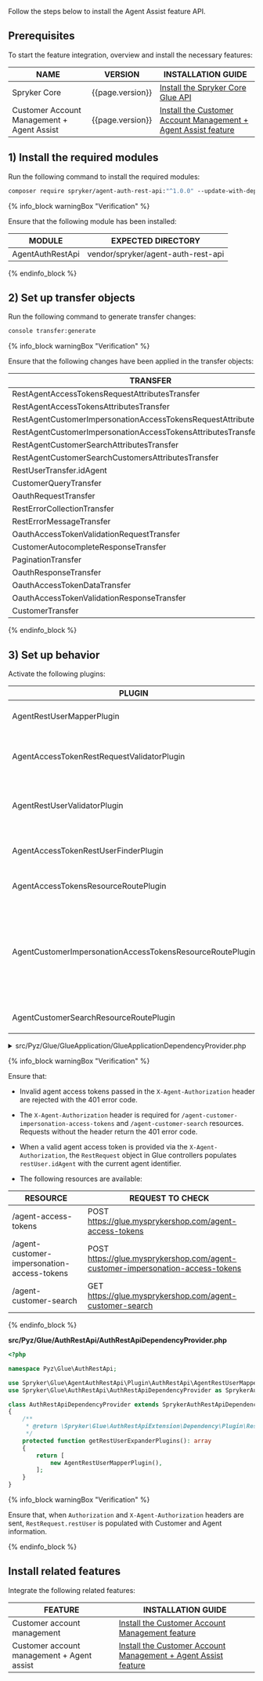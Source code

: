 

Follow the steps below to install the Agent Assist feature API.

## Prerequisites


To start the feature integration, overview and install the necessary features:


| NAME | VERSION | INSTALLATION GUIDE |
| --- | --- | --- |
| Spryker Core | {{page.version}} | [Install the Spryker Core Glue API](/docs/pbc/all/miscellaneous/{{page.version}}/install-and-upgrade/install-glue-api/install-the-spryker-core-glue-api.html) |
| Customer Account Management + Agent Assist | {{page.version}} | [Install the Customer Account Management + Agent Assist feature](/docs/pbc/all/customer-relationship-management/{{page.version}}/base-shop/install-and-upgrade/install-features/install-the-customer-account-management-agent-assist-feature.html) |

## 1) Install the required modules


Run the following command to install the required modules:

```bash
composer require spryker/agent-auth-rest-api:"^1.0.0" --update-with-dependencies
```

{% info_block warningBox "Verification" %}

Ensure that the following module has been installed:

| MODULE | EXPECTED DIRECTORY |
| --- | --- |
| AgentAuthRestApi | vendor/spryker/agent-auth-rest-api |

{% endinfo_block %}

## 2) Set up transfer objects


Run the following command to generate transfer changes:

```bash
console transfer:generate
```

{% info_block warningBox "Verification" %}


Ensure that the following changes have been applied in the transfer objects:


| TRANSFER | TYPE | EVENT | PATH |
| --- | --- | --- | --- |
| RestAgentAccessTokensRequestAttributesTransfer | cell | cell | src/Generated/Shared/Transfer/RestAgentAccessTokensRequestAttributesTransfer |
| RestAgentAccessTokensAttributesTransfer | class | created | src/Generated/Shared/Transfer/RestAgentAccessTokensAttributesTransfer |
| RestAgentCustomerImpersonationAccessTokensRequestAttributesTransfer | class | created | src/Generated/Shared/Transfer/RestAgentCustomerImpersonationAccessTokensRequestAttributesTransfer |
| RestAgentCustomerImpersonationAccessTokensAttributesTransfer | class | created | src/Generated/Shared/Transfer/RestAgentCustomerImpersonationAccessTokensAttributesTransfer |
| RestAgentCustomerSearchAttributesTransfer | class | created | src/Generated/Shared/Transfer/RestAgentCustomerSearchAttributesTransfer |
| RestAgentCustomerSearchCustomersAttributesTransfer | class | created | src/Generated/Shared/Transfer/RestAgentCustomerSearchCustomersAttributesTransfer |
| RestUserTransfer.idAgent | property | created | src/Generated/Shared/Transfer/RestUserTransfer |
| CustomerQueryTransfer | class | created | src/Generated/Shared/Transfer/CustomerQueryTransfer |
| OauthRequestTransfer | class | created | src/Generated/Shared/Transfer/OauthRequestTransfer |
| RestErrorCollectionTransfer | class | created | src/Generated/Shared/Transfer/RestErrorCollectionTransfer |
| RestErrorMessageTransfer | class | created | src/Generated/Shared/Transfer/RestErrorMessageTransfer |
| OauthAccessTokenValidationRequestTransfer | class | created | src/Generated/Shared/Transfer/OauthAccessTokenValidationRequestTransfer |
| CustomerAutocompleteResponseTransfer | class | created | src/Generated/Shared/Transfer/CustomerAutocompleteResponseTransfer |
| PaginationTransfer | class | created | src/Generated/Shared/Transfer/PaginationTransfer |
| OauthResponseTransfer | class | created | src/Generated/Shared/Transfer/OauthResponseTransfer |
| OauthAccessTokenDataTransfer | class | created | src/Generated/Shared/Transfer/OauthAccessTokenDataTransfer |
| OauthAccessTokenValidationResponseTransfer | class | created | src/Generated/Shared/Transfer/OauthAccessTokenValidationResponseTransfer |
| CustomerTransfer | class | created | src/Generated/Shared/Transfer/CustomerTransfer |

{% endinfo_block %}


## 3) Set up behavior


Activate the following plugins:


| PLUGIN | SPECIFICATION | PREREQUISITES | NAMESPACE |
| --- | --- | --- | --- |
| AgentRestUserMapperPlugin | Maps Agent data to the Rest user identifier. | None | Spryker\Glue\AgentAuthRestApi\Plugin\AuthRestApi |
| AgentAccessTokenRestRequestValidatorPlugin | Validates the access token passed via the `X-Agent-Authorization` header. | None | Spryker\Glue\AgentAuthRestApi\Plugin\GlueApplication |
| AgentRestUserValidatorPlugin | Checks if the `RestRequest.restUser` is an Agent when an agent-only resource is accessed. | None | Spryker\Glue\AgentAuthRestApi\Plugin\GlueApplication |
| AgentAccessTokenRestUserFinderPlugin | Finds the Rest user for the `X-Agent-Authorization` header. | None | Spryker\Glue\AgentAuthRestApi\Plugin\GlueApplication |
| AgentAccessTokensResourceRoutePlugin | Provides the `/agent-access-tokens` resource route. | None | Spryker\Glue\AgentAuthRestApi\Plugin\GlueApplication |
| AgentCustomerImpersonationAccessTokensResourceRoutePlugin | Provides the `/agent-customer-impersonation-access-tokens` resource route. | The Customer impersonation grant type must be configured. See the [Install the Customer Account Management feature](/docs/pbc/all/customer-relationship-management/{{page.version}}/base-shop/install-and-upgrade/install-features/install-the-customer-account-management-feature.html) for details. | Spryker\Glue\AgentAuthRestApi\Plugin\GlueApplication |
| AgentCustomerSearchResourceRoutePlugin | Provides the `/agent-customer-search` resource route. | None | Spryker\Glue\AgentAuthRestApi\Plugin\GlueApplication |


<details>
<summary>src/Pyz/Glue/GlueApplication/GlueApplicationDependencyProvider.php</summary>

```php
<?php

namespace Pyz\Glue\GlueApplication;

use Spryker\Glue\AgentAuthRestApi\Plugin\GlueApplication\AgentAccessTokenRestRequestValidatorPlugin;
use Spryker\Glue\AgentAuthRestApi\Plugin\GlueApplication\AgentAccessTokenRestUserFinderPlugin;
use Spryker\Glue\AgentAuthRestApi\Plugin\GlueApplication\AgentAccessTokensResourceRoutePlugin;
use Spryker\Glue\AgentAuthRestApi\Plugin\GlueApplication\AgentCustomerImpersonationAccessTokensResourceRoutePlugin;
use Spryker\Glue\AgentAuthRestApi\Plugin\GlueApplication\AgentCustomerSearchResourceRoutePlugin;
use Spryker\Glue\AgentAuthRestApi\Plugin\GlueApplication\AgentRestUserValidatorPlugin;
use Spryker\Glue\GlueApplication\GlueApplicationDependencyProvider as SprykerGlueApplicationDependencyProvider;

class GlueApplicationDependencyProvider extends SprykerGlueApplicationDependencyProvider
{
    /**
     * @return \Spryker\Glue\GlueApplicationExtension\Dependency\Plugin\ResourceRoutePluginInterface[]
     */
    protected function getResourceRoutePlugins(): array
    {
        return [
            new AgentAccessTokensResourceRoutePlugin(),
            new AgentCustomerImpersonationAccessTokensResourceRoutePlugin(),
            new AgentCustomerSearchResourceRoutePlugin(),
        ];
    }



    /**
     * @return \Spryker\Glue\GlueApplicationExtension\Dependency\Plugin\RestRequestValidatorPluginInterface[]
     */
    protected function getRestRequestValidatorPlugins(): array
    {
        return [
            new AgentAccessTokenRestRequestValidatorPlugin(),
        ];
    }

    /**
     * @return \Spryker\Glue\GlueApplicationExtension\Dependency\Plugin\RestUserValidatorPluginInterface[]
     */
    protected function getRestUserValidatorPlugins(): array
    {
        return [
            new AgentRestUserValidatorPlugin(),
        ];
    }

    /**
     * @return \Spryker\Glue\GlueApplicationExtension\Dependency\Plugin\RestUserFinderPluginInterface[]
     */
    protected function getRestUserFinderPlugins(): array
    {
        return [
            new AgentAccessTokenRestUserFinderPlugin(),
        ];
    }
}
```
</details>

{% info_block warningBox "Verification" %}

Ensure that:

*   Invalid agent access tokens passed in the `X-Agent-Authorization` header are rejected with the 401 error code.

*   The `X-Agent-Authorization` header is required for `/agent-customer-impersonation-access-tokens` and `/agent-customer-search` resources. Requests without the header return the 401 error code.

*   When a valid agent access token is provided via the `X-Agent-Authorization`, the `RestRequest` object in Glue controllers populates `restUser.idAgent` with the current agent identifier.

*   The following resources are available:   

| RESOURCE | REQUEST TO CHECK |
| --- | --- |
| /agent-access-tokens | POST https://glue.mysprykershop.com/agent-access-tokens |
| /agent-customer-impersonation-access-tokens | POST https://glue.mysprykershop.com/agent-customer-impersonation-access-tokens |
| /agent-customer-search | GET https://glue.mysprykershop.com/agent-customer-search |

{% endinfo_block %}


**src/Pyz/Glue/AuthRestApi/AuthRestApiDependencyProvider.php**

```php
<?php

namespace Pyz\Glue\AuthRestApi;

use Spryker\Glue\AgentAuthRestApi\Plugin\AuthRestApi\AgentRestUserMapperPlugin;
use Spryker\Glue\AuthRestApi\AuthRestApiDependencyProvider as SprykerAuthRestApiDependencyProvider;

class AuthRestApiDependencyProvider extends SprykerAuthRestApiDependencyProvider
{
    /**
     * @return \Spryker\Glue\AuthRestApiExtension\Dependency\Plugin\RestUserMapperPluginInterface[]
     */
    protected function getRestUserExpanderPlugins(): array
    {
        return [
            new AgentRestUserMapperPlugin(),
        ];
    }
}
```

{% info_block warningBox "Verification" %}

Ensure that, when `Authorization` and `X-Agent-Authorization` headers are sent, `RestRequest.restUser` is populated with Customer and Agent information.

{% endinfo_block %}


## Install related features

Integrate the following related features:

| FEATURE | INSTALLATION GUIDE |
| --- | --- |
| Customer account management | [Install the Customer Account Management feature](/docs/pbc/all/customer-relationship-management/{{page.version}}/base-shop/install-and-upgrade/install-features/install-the-customer-account-management-feature.html) |
| Customer account management + Agent assist | [Install the Customer Account Management + Agent Assist feature](/docs/pbc/all/customer-relationship-management/{{page.version}}/base-shop/install-and-upgrade/install-features/install-the-customer-account-management-agent-assist-feature.html) |
